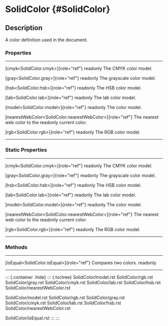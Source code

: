SolidColor {#SolidColor}
==========

Description
-----------

A color definition used in the document.

### Properties

  ------------------------------------------------------------- ------------------------------
  [cmyk\<SolidColor.cmyk\>]{role="ref"} readonly                The CMYK color model.

  [gray\<SolidColor.gray\>]{role="ref"} readonly                The grayscale color model.

  [hsb\<SolidColor.hsb\>]{role="ref"} readonly                  The HSB color model.

  [lab\<SolidColor.lab\>]{role="ref"} readonly                  The lab color model.

  [model\<SolidColor.model\>]{role="ref"} readonly              The color model.

  [nearestWebColor\<SolidColor.nearestWebColor\>]{role="ref"}   The nearest web color to the
  readonly                                                      current color.

  [rgb\<SolidColor.rgb\>]{role="ref"} readonly                  The RGB color model.
  ------------------------------------------------------------- ------------------------------

### Static Properties

  ------------------------------------------------------------- ------------------------------
  [cmyk\<SolidColor.cmyk\>]{role="ref"} readonly                The CMYK color model.

  [gray\<SolidColor.gray\>]{role="ref"} readonly                The grayscale color model.

  [hsb\<SolidColor.hsb\>]{role="ref"} readonly                  The HSB color model.

  [lab\<SolidColor.lab\>]{role="ref"} readonly                  The lab color model.

  [model\<SolidColor.model\>]{role="ref"} readonly              The color model.

  [nearestWebColor\<SolidColor.nearestWebColor\>]{role="ref"}   The nearest web color to the
  readonly                                                      current color.

  [rgb\<SolidColor.rgb\>]{role="ref"} readonly                  The RGB color model.
  ------------------------------------------------------------- ------------------------------

### Methods

  --------------------------------------------- ----------------------
  [isEqual\<SolidColor.isEqual\>]{role="ref"}   Compares two colors.
  readonly                                      
  --------------------------------------------- ----------------------

::: {.container .hide}
::: {.toctree}
SolidColor/model.rst SolidColor/rgb.rst SolidColor/gray.rst
SolidColor/cmyk.rst SolidColor/lab.rst SolidColor/hsb.rst
SolidColor/nearestWebColor.rst

SolidColor/model.rst SolidColor/rgb.rst SolidColor/gray.rst
SolidColor/cmyk.rst SolidColor/lab.rst SolidColor/hsb.rst
SolidColor/nearestWebColor.rst

SolidColor/isEqual.rst
:::
:::
